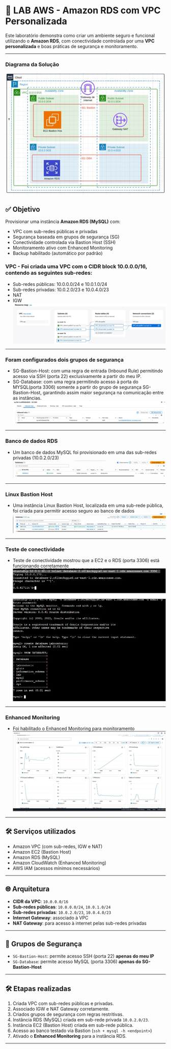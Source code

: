 # 🧪 LAB AWS - Amazon RDS com VPC Personalizada

Este laboratório demonstra como criar um ambiente seguro e funcional utilizando o **Amazon RDS**, com conectividade controlada por uma **VPC personalizada** e boas práticas de segurança e monitoramento.

---
### Diagrama da Solução
![Diagrama](./evidencias/diagrama.png)
## ✅ Objetivo

Provisionar uma instância **Amazon RDS (MySQL)** com:

- VPC com sub-redes públicas e privadas
- Segurança baseada em grupos de segurança (SG)
- Conectividade controlada via Bastion Host (SSH)
- Monitoramento ativo com Enhanced Monitoring
- Backup habilitado (automático por padrão)
### VPC - Foi criada uma VPC com o CIDR block 10.0.0.0/16, contendo as seguintes sub-redes:
- Sub-redes públicas: 10.0.0.0/24 e 10.0.1.0/24
- Sub-redes privadas: 10.0.2.0/23 e 10.0.4.0/23
- NAT
- IGW
![RDS](./evidencias/vpc-dashboard.png)
---
###  Foram configurados dois grupos de segurança
- SG-Bastion-Host: com uma regra de entrada (Inbound Rule) permitindo acesso via SSH (porta 22) exclusivamente a partir do meu IP.
- SG-Database: com uma regra permitindo acesso à porta do MYSQL(porta 3306) somente a partir do grupo de segurança SG-Bastion-Host, garantindo assim maior segurança na comunicação entre as instâncias.
![RDS](./evidencias/vpc-gs.png)
---
###  Banco de dados RDS
- Um banco de dados MySQL foi provisionado em uma das sub-redes privadas (10.0.2.0/23)
  ![RDS](./evidencias/sg-mysql.png)
---
### Linux Bastion Host
- Uma instância Linux Bastion Host, localizada em uma sub-rede pública, foi criada para permitir acesso seguro ao banco de dados
  ![Bastion ](./evidencias/Bastion.png)
---
### Teste de conectividade
- Teste de conectividade mostrou que a EC2 e o RDS (porta 3306) está funcionando corretamente
  ![Bastion ](./evidencias/conectividade.png)
  ![Bastion ](./evidencias/conectividade2.png)
---
### Enhanced Monitoring 
- Foi habilitado o Enhanced Monitoring para monitoramento
 ![Bastion ](./evidencias/Monitoring.png)
---
## 🛠️ Serviços utilizados

- Amazon VPC (com sub-redes, IGW e NAT)
- Amazon EC2 (Bastion Host)
- Amazon RDS (MySQL)
- Amazon CloudWatch (Enhanced Monitoring)
- AWS IAM (acessos mínimos necessários)

---

## 🌐 Arquitetura

- **CIDR da VPC**: `10.0.0.0/16`
- **Sub-redes públicas**: `10.0.0.0/24`, `10.0.1.0/24`
- **Sub-redes privadas**: `10.0.2.0/23`, `10.0.4.0/23`
- **Internet Gateway**: associado à VPC
- **NAT Gateway**: para acesso à internet pelas sub-redes privadas

---

## 🔐 Grupos de Segurança

- `SG-Bastion-Host`: permite acesso SSH (porta 22) **apenas do meu IP**
- `SG-Database`: permite acesso MySQL (porta 3306) **apenas do SG-Bastion-Host**

---

## 🛠️ Etapas realizadas

1. Criada VPC com sub-redes públicas e privadas.
2. Associado IGW e NAT Gateway corretamente.
3. Criados grupos de segurança com regras restritivas.
4. Instância RDS (MySQL) criada em sub-rede privada `10.0.2.0/23`.
5. Instância EC2 (Bastion Host) criada em sub-rede pública.
6. Acesso ao banco testado via Bastion (`ssh + mysql -h <endpoint>`)
7. Ativado o **Enhanced Monitoring** para a instância RDS.

---
